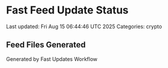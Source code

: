 # Fast Feed Update Status
Last updated: Fri Aug 15 06:44:46 UTC 2025
Categories: crypto

## Feed Files Generated

Generated by Fast Updates Workflow
